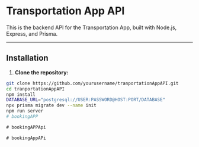 # Transportation App API

This is the backend API for the Transportation App, built with Node.js, Express, and Prisma.

---

## Installation

1. **Clone the repository:**

```bash
git clone https://github.com/yourusername/tranportationAppAPI.git
cd tranportationAppAPI
npm install
DATABASE_URL="postgresql://USER:PASSWORD@HOST:PORT/DATABASE"
npx prisma migrate dev --name init
npm run server
#   b o o k i n g A P P  
 #   b o o k i n g A P P A p i  
 #   b o o k i n g A p p A P i  
 